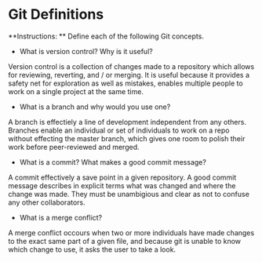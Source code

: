 # Git Definitions

**Instructions: ** Define each of the following Git concepts.

* What is version control?  Why is it useful?

Version control is a collection of changes made to a repository which allows for reviewing, reverting, and / or merging. It is useful because it provides a safety net for exploration as well as mistakes, enables multiple people to work on a single project at the same time. 

* What is a branch and why would you use one?

A branch is effectiely a line of development independent from any others. Branches enable an individual or set of individuals to work on a repo without effecting the master branch, which gives one room to polish their work before peer-reviewed and merged.

* What is a commit? What makes a good commit message?

A commit effectively a save point in a given repository. A good commit message describes in explicit terms what was changed and where the change was made. They must be unambigious and clear as not to confuse any other collaborators.

* What is a merge conflict?

A merge conflict occours when two or more individuals have made changes to the exact same part of a given file, and because git is unable to know which change to use, it asks the user to take a look.
